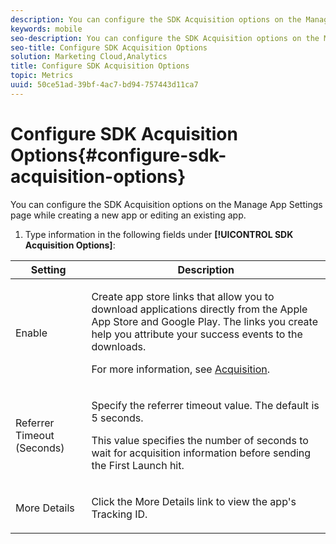 ```yaml
---
description: You can configure the SDK Acquisition options on the Manage App Settings page while creating a new app or editing an existing app.
keywords: mobile
seo-description: You can configure the SDK Acquisition options on the Manage App Settings page while creating a new app or editing an existing app.
seo-title: Configure SDK Acquisition Options
solution: Marketing Cloud,Analytics
title: Configure SDK Acquisition Options
topic: Metrics
uuid: 50ce51ad-39bf-4ac7-bd94-757443d11ca7
---
```


# Configure SDK Acquisition Options{#configure-sdk-acquisition-options}

You can configure the SDK Acquisition options on the Manage App Settings page while creating a new app or editing an existing app.

1. Type information in the following fields under **[!UICONTROL SDK Acquisition Options]**:

<table id="table_81C6A1332E0840F99A2CEFEC73E7F8B1"> 
 <thead> 
  <tr> 
   <th colname="col1" class="entry"> Setting </th> 
   <th colname="col2" class="entry"> Description </th> 
  </tr> 
 </thead>
 <tbody> 
  <tr> 
   <td colname="col1"> <p><span class="uicontrol"> Enable </span> </p> </td> 
   <td colname="col2"> <p>Create app store links that allow you to download applications directly from the Apple App Store and Google Play. The links you create help you attribute your success events to the downloads. </p> <p>For more information, see <a href="../../acquisition-main/acquisition-main.md#concept_542D3F9599614CB89ACF558683E9D34B" format="dita" scope="local"> Acquisition</a>. </p> </td> 
  </tr> 
  <tr> 
   <td colname="col1"> <p><span class="uicontrol"> Referrer Timeout (Seconds) </span> </p> </td> 
   <td colname="col2"> <p>Specify the referrer timeout value. The default is 5 seconds. </p> <p>This value specifies the number of seconds to wait for acquisition information before sending the First Launch hit. </p> </td> 
  </tr> 
  <tr> 
   <td colname="col1"> <p><span class="uicontrol"> More Details </span> </p> </td> 
   <td colname="col2"> <p>Click the <span class="uicontrol"> More Details </span> link to view the app's Tracking ID. </p> </td> 
  </tr> 
 </tbody> 
</table>

